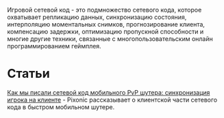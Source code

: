 Игровой сетевой код - это подмножество сетевого кода, которое охватывает репликацию данных, синхронизацию состояния, интерполяцию моментальных снимков, прогнозирование клиента, компенсацию задержки, оптимизацию пропускной способности и многие другие техники, связанные с многопользовательским онлайн программированием геймплея.

# Статьи

[Как мы писали сетевой код мобильного PvP шутера: синхронизация игрока на клиенте](https://habr.com/ru/company/pixonic/blog/415959/) - Pixonic рассказывает о клиентской части сетевого кода в быстром мобильном шутере.
